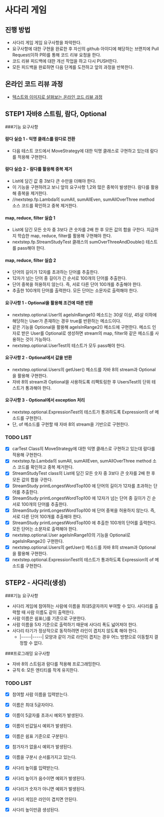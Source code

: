 # 사다리 게임
## 진행 방법
* 사다리 게임 게임 요구사항을 파악한다.
* 요구사항에 대한 구현을 완료한 후 자신의 github 아이디에 해당하는 브랜치에 Pull Request(이하 PR)를 통해 코드 리뷰 요청을 한다.
* 코드 리뷰 피드백에 대한 개선 작업을 하고 다시 PUSH한다.
* 모든 피드백을 완료하면 다음 단계를 도전하고 앞의 과정을 반복한다.

## 온라인 코드 리뷰 과정
* [텍스트와 이미지로 살펴보는 온라인 코드 리뷰 과정](https://github.com/nextstep-step/nextstep-docs/tree/master/codereview)

## STEP1 자바8 스트림, 람다, Optional
###기능 요구사항
#### 람다 실습 1 - 익명 클래스를 람다로 전환
* 다음 테스트 코드에서 MoveStrategy에 대한 익명 클래스로 구현하고 있는데 람다를 적용해 구현한다.

#### 람다 실습 2 - 람다를 활용해 중복 제거
* List에 담긴 값 중 3보다 큰 수만을 더해야 한다.
* 이 기능을 구현하려고 보니 앞의 요구사항 1,2와 많은 중복이 발생한다. 람다를 활용해 중복을 제거한다.
* //nextstep.fp.Lambda의 sumAll, sumAllEven, sumAllOverThree method 소스 코드를 확인하고 중복 제거한다.

#### map, reduce, filter 실습 1
* List에 담긴 모든 숫자 중 3보다 큰 숫자를 2배 한 후 모든 값의 합을 구한다. 지금까지 학습한 map, reduce, filter를 활용해 구현해야 한다.
* nextstep.fp.StreamStudyTest 클래스의 sumOverThreeAndDouble() 테스트를 pass해야 한다.

#### map, reduce, filter 실습 2
* 단어의 길이가 12자를 초과하는 단어를 추출한다.
* 12자가 넘는 단어 중 길이가 긴 순서로 100개의 단어를 추출한다.
* 단어 중복을 허용하지 않는다. 즉, 서로 다른 단어 100개를 추출해야 한다.
* 추출한 100개의 단어를 출력한다. 모든 단어는 소문자로 출력해야 한다.

#### 요구사항 1 - Optional을 활용해 조건에 따른 반환
* nextstep.optional.User의 ageIsInRange1() 메소드는 30살 이상, 45살 이하에 해당하는 User가 존재하는 경우 true를 반환하는 메소드이다.
* 같은 기능을 Optional을 활용해 ageIsInRange2() 메소드에 구현한다. 메소드 인자로 받은 User를 Optional로 생성하면 stream의 map, filter와 같은 메소드를 사용하는 것이 가능하다.
* nextstep.optional.UserTest의 테스트가 모두 pass해야 한다.

#### 요구사항 2 - Optional에서 값을 반환
* nextstep.optional.Users의 getUser() 메소드를 자바 8의 stream과 Optional을 활용해 구현한다.
* 자바 8의 stream과 Optional을 사용하도록 리팩토링한 후 UsersTest의 단위 테스트가 통과해야 한다.

#### 요구사항 3 - Optional에서 exception 처리
* nextstep.optional.ExpressionTest의 테스트가 통과하도록 Expression의 of 메소드를 구현한다.
* 단, of 메소드를 구현할 때 자바 8의 stream을 기반으로 구현한다.

### TODO LIST
- [x] carTest Class의 MoveStrategy에 대한 익명 클래스로 구현하고 있는데 람다를 적용해 구현한다.
- [x] nextstep.fp.Lambda의 sumAll, sumAllEven, sumAllOverThree method 소스 코드를 확인하고 중복 제거한다.
- [x] StreamStudyTest class의 List에 담긴 모든 숫자 중 3보다 큰 숫자를 2배 한 후 모든 값의 합을 구한다.
- [x] StreamStudy printLongestWordTop100 에 단어의 길이가 12자를 초과하는 단어를 추출한다.
- [x] StreamStudy printLongestWordTop100 에 12자가 넘는 단어 중 길이가 긴 순서로 100개의 단어를 추출한다.
- [x] StreamStudy printLongestWordTop100 에 단어 중복을 허용하지 않는다. 즉, 서로 다른 단어 100개를 추출해야 한다.
- [x] StreamStudy printLongestWordTop100 에 추출한 100개의 단어를 출력한다. 모든 단어는 소문자로 출력해야 한다.
- [x] nextstep.optional.User ageIsInRange1()의 기능을 Optional로 ageIsInRange2() 구현한다.
- [x] nextstep.optional.Users의 getUser() 메소드를 자바 8의 stream과 Optional을 활용해 구현한다.
- [x] nextstep.optional.ExpressionTest의 테스트가 통과하도록 Expression의 of 메소드를 구현한다.

## STEP2 - 사다리(생성)
###기능 요구사항
* 사다리 게임에 참여하는 사람에 이름을 최대5글자까지 부여할 수 있다. 사다리를 출력할 때 사람 이름도 같이 출력한다.
* 사람 이름은 쉼표(,)를 기준으로 구분한다.
* 사람 이름을 5자 기준으로 출력하기 때문에 사다리 폭도 넓어져야 한다.
* 사다리 타기가 정상적으로 동작하려면 라인이 겹치지 않도록 해야 한다.
   * |-----|-----| 모양과 같이 가로 라인이 겹치는 경우 어느 방향으로 이동할지 결정할 수 없다.

###프로그래밍 요구사항
* 자바 8의 스트림과 람다를 적용해 프로그래밍한다.
* 규칙 6: 모든 엔티티를 작게 유지한다.

### TODO LIST
- [x] 참여할 사람 이름을 입력받는다.
- [x] 이름은 최대 5글자이다.
- [x] 이름이 5글자를 초과시 예외가 발생된다.
- [x] 이름이 빈값일시 예외가 발생된다.
- [x] 이름은 쉼표 기준으로 구분된다.
- [x] 참가자가 없을시 예외가 발생된다.
- [x] 이름을 구분시 순서를가지고 있는다.
- [x] 사다리 높이를 입력받는다.
- [x] 사다리 높이가 음수이면 예외가 발생된다.
- [x] 사다리가 숫자가 아니면 예외가 발생된다.  
- [x] 사다리 게임은 라인이 겹치면 안된다.
- [x] 사다리 높이만큼 생성된다.

